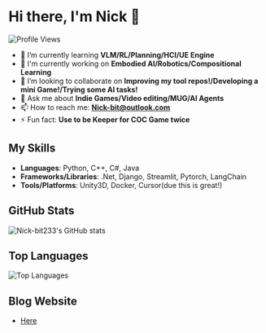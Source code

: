# Hi there, I'm Nick 👋

![Profile Views](https://komarev.com/ghpvc/?username=Nick-bit233&color=blueviolet)

- 🌱 I’m currently learning **VLM/RL/Planning/HCI/UE Engine**
- 🔭 I'm currently working on **Embodied AI/Robotics/Compositional Learning**
- 👯 I’m looking to collaborate on **Improving my tool repos!/Developing a mini Game!/Trying some AI tasks!**
- 💬 Ask me about **Indie Games/Video editing/MUG/AI Agents**
- 📫 How to reach me: **Nick-bit@outlook.com**
- ⚡ Fun fact: **Use to be Keeper for COC Game twice**

## My Skills
- **Languages**: Python, C++, C#, Java
- **Frameworks/Libraries**: .Net, Django, Streamlit, Pytorch, LangChain
- **Tools/Platforms**: Unity3D, Docker, Cursor(due this is great!) 

## GitHub Stats
![Nick-bit233's GitHub stats](https://github-readme-stats.vercel.app/api?username=Nick-bit233&show_icons=true&count_private=true&theme=default)

## Top Languages
![Top Languages](https://github-readme-stats.vercel.app/api/top-langs/?username=Nick-bit233&layout=compact&theme=default)

## Blog Website
- [Here](nick-bit233.github.io)
